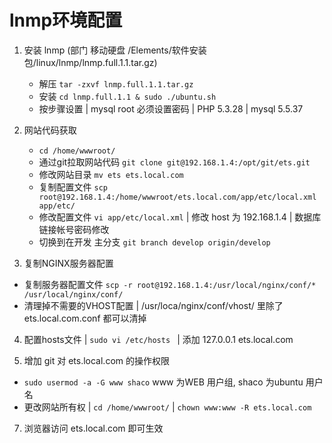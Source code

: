 # lnmp环境配置

1. 安装 lnmp       (部门 移动硬盘   /Elements/软件安装包/linux/lnmp/lnmp.full.1.1.tar.gz)
   * 解压   ```tar -zxvf lnmp.full.1.1.tar.gz```
   * 安装   ```cd lnmp.full.1.1 & sudo ./ubuntu.sh```
   * 按步骤设置 | mysql root 必须设置密码 | PHP 5.3.28 | mysql 5.5.37
   
2. 网站代码获取
   * ```cd /home/wwwroot/```
   * 通过git拉取网站代码  ```git clone git@192.168.1.4:/opt/git/ets.git ```
   * 修改网站目录  ```mv ets ets.local.com```
   * 复制配置文件  ```scp root@192.168.1.4:/home/wwwroot/ets.local.com/app/etc/local.xml app/etc/  ```
   * 修改配置文件  ```vi app/etc/local.xml```  | 修改 host 为 192.168.1.4 | 数据库链接帐号密码修改
   * 切换到在开发 主分支  ```git branch develop origin/develop```  
   

3. 复制NGINX服务器配置
  * 复制服务器配置文件 ```scp -r root@192.168.1.4:/usr/local/nginx/conf/* /usr/local/nginx/conf/```
  * 清理掉不需要的VHOST配置  |  /usr/loca/nginx/conf/vhost/ 里除了 ets.local.com.conf 都可以清掉
  
 
4. 配置hosts文件  | ```sudo vi /etc/hosts ``` | 添加 127.0.0.1 ets.local.com 

5. 增加 git 对 ets.local.com 的操作权限  
  * ```sudo usermod -a -G www shaco```   www 为WEB 用户组, shaco 为ubuntu 用户名
  * 更改网站所有权 | ```cd /home/wwwroot/```  | ```chown www:www -R ets.local.com```
      
7. 浏览器访问 ets.local.com 即可生效 
   

     


